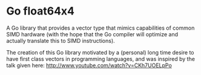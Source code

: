 # Go float64x4

A Go library that provides a vector type that mimics capabilities of common SIMD hardware
(with the hope that the Go compiler will optimize and actually translate this to SIMD instructions).

The creation of this Go library motivated by a (personal) long time desire to have first class vectors in programming languages,
and was inspired by the talk given here:
http://www.youtube.com/watch?v=CKh7UOELpPo

